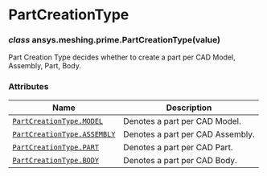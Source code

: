 # PartCreationType

<a id="ansys.meshing.prime.PartCreationType"></a>

### *class* ansys.meshing.prime.PartCreationType(value)

Part Creation Type decides whether to create a part per CAD Model, Assembly, Part, Body.

<!-- !! processed by numpydoc !! -->

### Attributes

| Name | Description |
|-------------------------------------------------------------------------------------------------------------------------------|----------------------------------|
| [`PartCreationType.MODEL`](ansys.meshing.prime.PartCreationType.MODEL.md#ansys.meshing.prime.PartCreationType.MODEL)          | Denotes a part per CAD Model.    |
| [`PartCreationType.ASSEMBLY`](ansys.meshing.prime.PartCreationType.ASSEMBLY.md#ansys.meshing.prime.PartCreationType.ASSEMBLY) | Denotes a part per CAD Assembly. |
| [`PartCreationType.PART`](ansys.meshing.prime.PartCreationType.PART.md#ansys.meshing.prime.PartCreationType.PART)             | Denotes a part per CAD Part.     |
| [`PartCreationType.BODY`](ansys.meshing.prime.PartCreationType.BODY.md#ansys.meshing.prime.PartCreationType.BODY)             | Denotes a part per CAD Body.     |
<!-- vale on -->